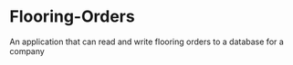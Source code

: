 # Flooring-Orders
An application that can read and write flooring orders to a database for a company
